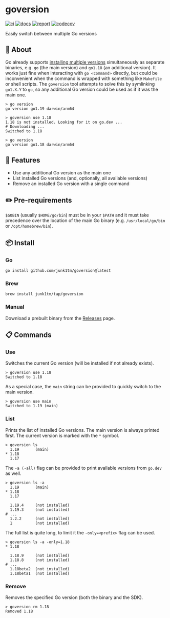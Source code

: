 # goversion

[![ci](https://github.com/junk1tm/goversion/actions/workflows/go.yml/badge.svg)](https://github.com/junk1tm/goversion/actions/workflows/go.yml)
[![docs](https://pkg.go.dev/badge/github.com/junk1tm/goversion.svg)](https://pkg.go.dev/github.com/junk1tm/goversion)
[![report](https://goreportcard.com/badge/github.com/junk1tm/goversion)](https://goreportcard.com/report/github.com/junk1tm/goversion)
[![codecov](https://codecov.io/gh/junk1tm/goversion/branch/main/graph/badge.svg)](https://codecov.io/gh/junk1tm/goversion)

Easily switch between multiple Go versions

## 📌 About

Go already supports [installing multiple versions][1] simultaneously as separate binaries,
e.g. `go` (the main version) and `go1.18` (an additional version).
It works just fine when interacting with `go <command>` directly,
but could be inconvenient when the command is wrapped with something like `Makefile` or shell scripts.
The `goversion` tool attempts to solve this by symlinking `go1.X.Y` to `go`,
so any additional Go version could be used as if it was the main one.

```shell
> go version
go version go1.19 darwin/arm64

> goversion use 1.18
1.18 is not installed. Looking for it on go.dev ...
# Downloading ...
Switched to 1.18

> go version
go version go1.18 darwin/arm64
```

## 🚀 Features

* Use any additional Go version as the main one
* List installed Go versions (and, optionally, all available versions)
* Remove an installed Go version with a single command

## ✏️ Pre-requirements

`$GOBIN` (usually `$HOME/go/bin`) must be in your `$PATH` and it must take precedence over the location of the main Go binary (e.g. `/usr/local/go/bin` or `/opt/homebrew/bin`).

## 📦 Install

### Go

```shell
go install github.com/junk1tm/goversion@latest
```

### Brew

```shell
brew install junk1tm/tap/goversion
```

### Manual

Download a prebuilt binary from the [Releases][2] page.

[1]: https://go.dev/doc/manage-install
[2]: https://github.com/junk1tm/goversion/releases

## 📋 Commands

### Use

Switches the current Go version (will be installed if not already exists).

```shell
> goversion use 1.18
Switched to 1.18
```

As a special case, the `main` string can be provided to quickly switch to the main version.

```shell
> goversion use main
Switched to 1.19 (main)
```

### List

Prints the list of installed Go versions.
The main version is always printed first.
The current version is marked with the `*` symbol.

```shell
> goversion ls
  1.19       (main)
* 1.18      
  1.17      
```

The `-a (-all)` flag can be provided to print available versions from `go.dev` as well.

```shell
> goversion ls -a
  1.19       (main)
* 1.18      
  1.17      

  1.19.4     (not installed)
  1.19.3     (not installed)
# ...
  1.2.2      (not installed)
  1          (not installed)
```

The full list is quite long, to limit it the `-only=<prefix>` flag can be used.

```shell
> goversion ls -a -only=1.18
* 1.18      

  1.18.9     (not installed)
  1.18.8     (not installed)
# ...
  1.18beta2  (not installed)
  1.18beta1  (not installed)
```

### Remove

Removes the specified Go version (both the binary and the SDK).

```shell
> goversion rm 1.18
Removed 1.18
```
